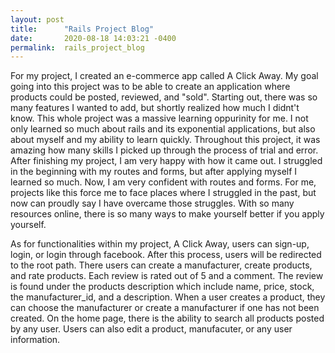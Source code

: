 ```yaml
---
layout: post
title:      "Rails Project Blog"
date:       2020-08-18 14:03:21 -0400
permalink:  rails_project_blog
---
```



For my project, I created an e-commerce app called A Click Away. My goal going into this project was to be able to create an application where products could be posted, reviewed, and "sold". Starting out, there was so many features I wanted to add, but shortly realized how much I didnt't know. This whole project was a massive learning oppurinity for me. I not only learned so much about rails and its exponential applications, but also about myself and my ability to learn quickly. Throughout this project, it was amazing how many skills I picked up through the process of trial and error. After finishing my project, I am very happy with how it came out. I struggled in the beginning with my routes and forms, but after applying myself I learned so much. Now, I am very confident with routes and forms. For me, projects like this force me to face places where I struggled in the past, but now can proudly say I have overcame those struggles. With so many resources online, there is so many ways to make yourself better if you apply yourself.

As for functionalities within my project, A Click Away, users can sign-up, login, or login through facebook. After this process, users will be redirected to the root path. There users can create a manufacturer, create products, and rate products. Each review is rated out of 5 and a comment. The review is found under the products description which include name, price, stock, the manufacturer_id, and a description. When a user creates a product, they can choose the manufacturer or create a manufacturer if one has not been created. On the home page, there is the ability to search all products posted by any user. Users can also edit a product, manufacuter, or any user information. 


